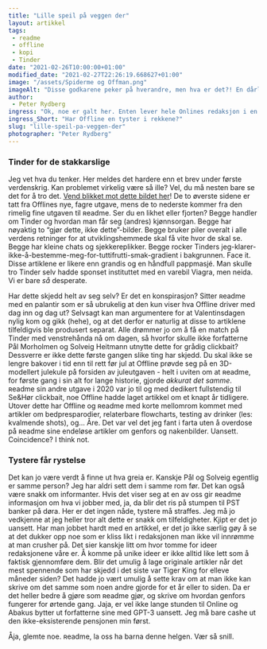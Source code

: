 ```yaml
---
title: "Lille speil på veggen der"
layout: artikkel 
tags: 
 - readme
 - offline
 - kopi
 - Tinder
date: "2021-02-26T10:00:00+01:00"
modified_date: "2021-02-27T22:26:19.668627+01:00"
image: "/assets/Spiderme og Offman.png"
imageAlt: "Disse godkarene peker på hverandre, men hva er det?! En dårlig photoshoppet skygge? Dette høres ut som en jobb for to spider people som gjør greier!"
author:
 - Peter Rydberg
ingress: "Ok, noe er galt her. Enten lever hele Onlines redaksjon i en forvridd episode av The Twilight Zone, ellers finnes det en liten, gnagende rotte blant oss som deler alle våre mest hemmelige… hemmeligheter. Er du onliner eller abakule og leser dette her, har du kanskje ikke lagt merke til noe galt. De fleste studenter leser jo tross alt bare magasinet til *sin* linjeforening, som om de var noen partiske huleboere. Sitater på den der er sikkert ikke nødvendig. Hva er så problemet? Gjennom tidene har det nemlig vært en tendens av… ahem, “utilsiktet artikkelbytte” mellom ʀeadme (liten 'r') og Offline. Eller, som andre ville kalt det, kopiering. Artikler og bilder som blir laget til én utgave kan plutselig dukke opp i tilsvarende utgave fra den konkurrerende redaksjonen. Hvorfor skjer dette så ofte? Er det plagiat ute og går?"
ingress_Short: "Har Offline en tyster i rekkene?"
slug: "lille-speil-pa-veggen-der"
photographer: "Peter Rydberg"
---
```

### Tinder for de stakkarslige
Jeg vet hva du tenker. Her meldes det hardere enn et brev under første verdenskrig. Kan problemet virkelig være så ille? Vel, du må nesten bare se det for å tro det. [Vend blikket mot dette bildet her](https://online.ntnu.no/media/images/responsive/cbb35e5f-8d1e-4964-8c16-0507e30550d0.png)! De to øverste sidene er tatt fra Offlines nye, fagre utgave, mens de to nederste kommer fra den rimelig fine utgaven til ʀeadme. Ser du en likhet eller fjorten? Begge handler om Tinder og hvordan man får seg (andres) kjønnsorgan. Begge har nøyaktig to “gjør dette, ikke dette”-bilder. Begge bruker piler overalt i alle verdens retninger for at utviklingshemmede skal få vite hvor de skal se. Begge har kleine chats og sjekkereplikker. Begge rocker Tinders jeg-klarer-ikke-å-bestemme-meg-for-tuttifrutti-smak-gradient i bakgrunnen. Face it. Disse artiklene er likere enn grandis og en håndfull pappmasjé. Man skulle tro Tinder selv hadde sponset instituttet med en varebil Viagra, men neida. Vi er bare *så* desperate.

Har dette skjedd helt av seg selv? Er det en konspirasjon? Sitter ʀeadme med en palantir som er så ubrukelig at den kun viser hva Offline driver med dag inn og dag ut? Selvsagt kan man argumentere for at Valentinsdagen nylig kom og gikk (hehe), og at det derfor er naturlig at disse to artiklene tilfeldigvis ble produsert separat. Alle drømmer jo om å få en match på Tinder med venstrehånda nå om dagen, så hvorfor skulle ikke forfatterne Pål Morholmen og Solveig Heitmann utnytte dette for grådig clickbait? Dessverre er ikke dette første gangen slike ting har skjedd. Du skal ikke se lengre bakover i tid enn til rett før jul at Offline prøvde seg på en 3D-modellert julekule på forsiden av juleutgaven - helt i uviten om at ʀeadme, for første gang i sin alt for lange historie, gjorde *akkurat det samme*. ʀeadme sin andre utgave i 2020 var jo til og med dedikert fullstendig til Se&Hør clickbait, noe Offline hadde laget artikkel om et knapt år tidligere. Utover dette har Offline og ʀeadme med korte mellomrom kommet med artikler om bedpresparodier, relaterbare flowcharts, testing av drinker (les: kvalmende shots), og… Åre. Det var vel det jeg fant i farta uten å overdose på ʀeadme sine endeløse artikler om genfors og nakenbilder. Uansett. Coincidence? I think not.

### Tystere får rystelse
Det kan jo være verdt å finne ut hva greia er. Kanskje Pål og Solveig egentlig er samme person? Jeg har aldri sett dem i samme rom før. Det kan også være snakk om informanter. Hvis det viser seg at en av oss gir ʀeadme informasjon om hva vi jobber med, ja, da blir det ris på stumpen til PST banker på døra. Her er det ingen nåde, tystere må straffes. Jeg må jo vedkjenne at jeg heller tror alt dette er snakk om tilfeldigheter. Kjipt er det jo uansett. Har man jobbet hardt med en artikkel, er det jo ikke særlig gøy å se at det dukker opp noe som er kliss likt i redaksjonen man ikke vil innrømme at man crusher på. Det sier kanskje litt om hvor tomme for ideer redaksjonene våre er. Å komme på unike ideer er ikke alltid like lett som å faktisk gjennomføre dem. Blir det umulig å lage originale artikler når det mest spennende som har skjedd i det siste var Tiger King for elleve måneder siden? Det hadde jo vært umulig å sette krav om at man ikke kan skrive om det samme som noen andre gjorde for et år eller to siden. Da er det heller bedre å gjøre som ʀeadme gjør, og skrive om hvordan genfors fungerer for ørtende gang. Jaja, er vel ikke lange stunden til Online og Abakus bytter ut forfatterne sine med GPT-3 uansett. Jeg må bare cashe ut den ikke-eksisterende pensjonen min først.

Åja, glemte noe. ʀeadme, la oss ha barna denne helgen. Vær så snill.